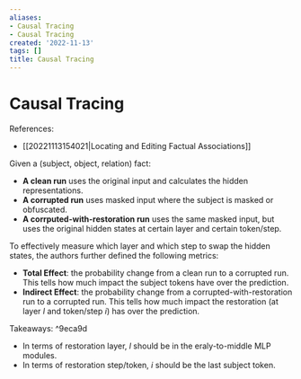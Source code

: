 ```yaml
---
aliases:
- Causal Tracing
- Causal Tracing
created: '2022-11-13'
tags: []
title: Causal Tracing
---
```


# Causal Tracing

References:
- [[20221113154021|Locating and Editing Factual Associations]]

Given a (subject, object, relation) fact:

- **A clean run** uses the original input and calculates the hidden representations.
- **A corrupted run** uses masked input where the subject is masked or obfuscated.
- **A corrputed-with-restoration run** uses the same masked input, but uses the original hidden states at certain layer and certain token/step.

To effectively measure which layer and which step to swap the hidden states, the authors further defined the following metrics:

- **Total Effect**: the probability change from a clean run to a corrupted run. This tells how much impact the subject tokens have over the prediction.
- **Indirect Effect**: the probability change from a corrupted-with-restoration run to a corrupted run. This tells how much impact the restoration (at layer $l$ and token/step $i$) has over the prediction.

Takeaways: ^9eca9d
- In terms of restoration layer, $l$ should be in the eraly-to-middle MLP modules.
- In terms of restoration step/token, $i$ should be the last subject token.